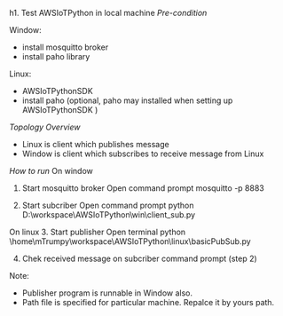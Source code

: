 h1. Test AWSIoTPython in local machine
*Pre-condition*

Window:
- install mosquitto broker
- install paho library

Linux:
- AWSIoTPythonSDK
- install paho (optional, paho may installed when setting up AWSIoTPythonSDK )


*Topology Overview*
- Linux is client which publishes message
- Window is client which subscribes to receive message from Linux

*How to run*
On window
1. Start mosquitto broker
Open command prompt
mosquitto -p 8883

2. Start subcriber
Open command prompt
python D:\workspace\AWSIoTPython\win\client_sub.py

On linux
3. Start publisher
Open terminal
python \home\mTrumpy\workspace\AWSIoTPython\linux\basicPubSub.py

4. Chek received message on subcriber command prompt (step 2)

Note:
- Publisher program is runnable in Window also.
- Path file is specified for particular machine. Repalce it by yours path.
